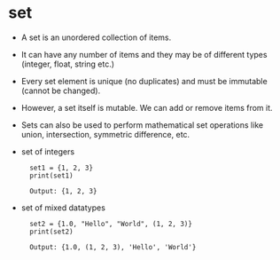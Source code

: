 # set

* A set is an unordered collection of items. 
  
* It can have any number of items and they may be of different types (integer, float, string etc.)
  
* Every set element is unique (no duplicates) and must be immutable (cannot be changed).

* However, a set itself is mutable. We can add or remove items from it.

* Sets can also be used to perform mathematical set operations like union, intersection, symmetric difference, etc.
  
* set of integers
  
        set1 = {1, 2, 3}
        print(set1)

        Output: {1, 2, 3}

* set of mixed datatypes
  
        set2 = {1.0, "Hello", "World", (1, 2, 3)}
        print(set2)

        Output: {1.0, (1, 2, 3), 'Hello', 'World'}